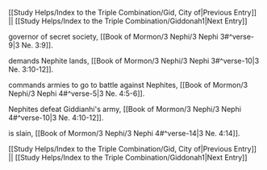[[Study Helps/Index to the Triple Combination/Gid, City of|Previous Entry]]  ||  [[Study Helps/Index to the Triple Combination/Giddonah1|Next Entry]]

 governor of secret society, [[Book of Mormon/3 Nephi/3 Nephi 3#^verse-9|3 Ne. 3:9]].

 demands Nephite lands, [[Book of Mormon/3 Nephi/3 Nephi 3#^verse-10|3 Ne. 3:10-12]].

 commands armies to go to battle against Nephites, [[Book of Mormon/3 Nephi/3 Nephi 4#^verse-5|3 Ne. 4:5-6]].

 Nephites defeat Giddianhi's army, [[Book of Mormon/3 Nephi/3 Nephi 4#^verse-10|3 Ne. 4:10-12]].

 is slain, [[Book of Mormon/3 Nephi/3 Nephi 4#^verse-14|3 Ne. 4:14]].

[[Study Helps/Index to the Triple Combination/Gid, City of|Previous Entry]]  ||  [[Study Helps/Index to the Triple Combination/Giddonah1|Next Entry]]